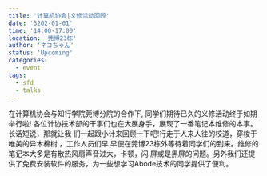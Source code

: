 ```yaml
---
title: '计算机协会|义修活动回顾'
date: '3202-01-01'
time: '14:00-17:00'
location: '莞博23栋'
author: 'ネコちゃん'
status: 'Upcoming'
categories:
  - event
tags:
  - sfd
  - talks
---
```



在计算机协会与知行学院莞博分院的合作下, 同学们期待已久的义修活动终于如期举行啦!
各位计协技术部的干事们也在大展身手，展现了一番笔记本维修的本事。长话短说，那就让我
们一起跟小计来回顾一下吧!行走于人来人往的校道，穿梭于唯美的异木棉树 ，工作人员们早
早便在莞博23栋外等待着同学们的到来。维修的笔记本大多是有散热风扇声音过大，卡顿，闪
屏或是黑屏的问题。另外我们还提供了免费安装软件的服务，为一些想学习Abode技术的同学提供了便利。

